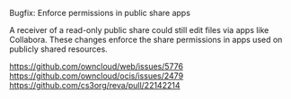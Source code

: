 Bugfix: Enforce permissions in public share apps

A receiver of a read-only public share could still edit files via apps like Collabora.
These changes enforce the share permissions in apps used on publicly shared resources.

https://github.com/owncloud/web/issues/5776
https://github.com/owncloud/ocis/issues/2479
https://github.com/cs3org/reva/pull/22142214
